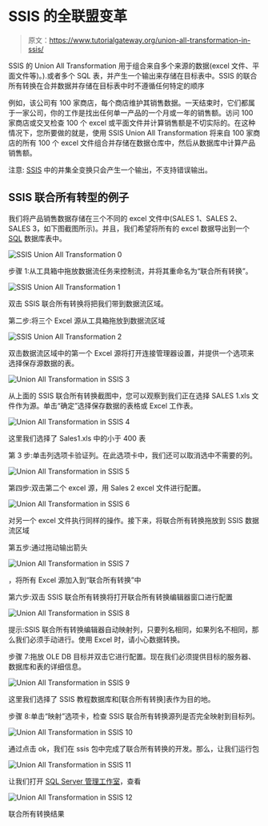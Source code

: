 # SSIS 的全联盟变革

> 原文：<https://www.tutorialgateway.org/union-all-transformation-in-ssis/>

SSIS 的 Union All Transformation 用于组合来自多个来源的数据(excel 文件、平面文件等)。).或者多个 SQL 表，并产生一个输出来存储在目标表中。SSIS 的联合所有转换在合并数据并存储在目标表中时不遵循任何特定的顺序

例如，该公司有 100 家商店，每个商店维护其销售数据。一天结束时，它们都属于一家公司，你的工作是找出任何单一产品的一个月或一年的销售额。访问 100 家商店或交叉检查 100 个 excel 或平面文件并计算销售额是不切实际的。在这种情况下，您所要做的就是，使用 SSIS Union All Transformation 将来自 100 家商店的所有 100 个 excel 文件组合并存储在数据仓库中，然后从数据库中计算产品销售额。

注意: [SSIS](https://www.tutorialgateway.org/ssis/) 中的并集全变换只会产生一个输出，不支持错误输出。

## SSIS 联合所有转型的例子

我们将产品销售数据存储在三个不同的 excel 文件中(SALES 1、SALES 2、SALES 3，如下图截图所示)。并且，我们希望将所有的 excel 数据导出到一个 [SQL](https://www.tutorialgateway.org/sql/) 数据库表中。

![SSIS Union All Transformation 0](img/2d1ba4751a64126c8eb2b7feac273ee1.png)

步骤 1:从工具箱中拖放数据流任务来控制流，并将其重命名为“联合所有转换”。

![SSIS Union All Transformation 1](img/84d076bb67dc81b65b496961f7dfb3f0.png)

双击 SSIS 联合所有转换将把我们带到数据流区域。

第二步:将三个 Excel 源从工具箱拖放到数据流区域

![SSIS Union All Transformation 2](img/70e23dd3d3b49716536c4a7a2675c4c3.png)

双击数据流区域中的第一个 Excel 源将打开连接管理器设置，并提供一个选项来选择保存源数据的表。

![Union All Transformation in SSIS 3](img/6ceaa710baf3f465082d359e1a867c62.png)

从上面的 SSIS 联合所有转换截图中，您可以观察到我们正在选择 SALES 1.xls 文件作为源。单击“确定”选择保存数据的表格或 Excel 工作表。

![Union All Transformation in SSIS 4](img/526373346b8bc39486d1dad47488407a.png)

这里我们选择了 Sales1.xls 中的小于 400 表

第 3 步:单击列选项卡验证列。在此选项卡中，我们还可以取消选中不需要的列。

![Union All Transformation in SSIS 5](img/3797fc20b2ee84343d5b2b8fb0ec470d.png)

第四步:双击第二个 excel 源，用 Sales 2 excel 文件进行配置。

![Union All Transformation in SSIS 6](img/af006638ad89cc50d394beab743a6f71.png)

对另一个 excel 文件执行同样的操作。接下来，将联合所有转换拖放到 SSIS 数据流区域

第五步:通过拖动输出箭头

![Union All Transformation in SSIS 7](img/b7178bfee2530391de105253beabb669.png)

，将所有 Excel 源加入到“联合所有转换”中

第六步:双击 SSIS 联合所有转换将打开联合所有转换编辑器窗口进行配置

![Union All Transformation in SSIS 8](img/c0ca18768e23d9154d51fc3fd3ad9d6e.png)

提示:SSIS 联合所有转换编辑器自动映射列，只要列名相同，如果列名不相同，那么我们必须手动进行。使用 Excel 时，请小心数据转换。

步骤 7:拖放 OLE DB 目标并双击它进行配置。现在我们必须提供目标的服务器、数据库和表的详细信息。

![Union All Transformation in SSIS 9](img/203bb565990af9db8b9782dc02d3cb26.png)

这里我们选择了 SSIS 教程数据库和[联合所有转换]表作为目的地。

步骤 8:单击“映射”选项卡，检查 SSIS 联合所有转换源列是否完全映射到目标列。

![Union All Transformation in SSIS 10](img/7f4aa1396a03ad6c96fdcb3372f971b0.png)

通过点击 ok，我们在 ssis 包中完成了联合所有转换的开发。那么，让我们运行包

![Union All Transformation in SSIS 11](img/fbbaf6f7b5294c57dd33f219294c50ec.png)

让我们打开 [SQL Server 管理工作室](https://www.tutorialgateway.org/sql/)，查看

![Union All Transformation in SSIS 12](img/3c18a93505f5a155ad32eb317130eb68.png)

联合所有转换结果